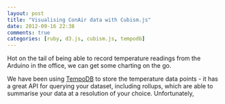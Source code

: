 ```yaml
---
layout: post
title: "Visualising ConAir data with Cubism.js"
date: 2012-09-16 22:38
comments: true
categories: [ruby, d3.js, cubism.js, tempodb] 
---
```


Hot on the tail of being able to record temperature readings from the
Arduino in the office, we can get some charting on the go.

We have been using [TempoDB](http://tempo-db.com/) to store the temperature
data points - it has a great API for querying your dataset, including
rollups, which are able to summarise your data at a resolution of your choice.
Unfortunately, 
